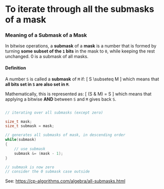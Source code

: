 # To iterate through all the submasks of a mask

### **Meaning of a Submask of a Mask**
In bitwise operations, a **submask** of a **mask** is a number that is formed by turning **some subset of the `1` bits** in the mask to `0`, while keeping the rest unchanged. 0 is a submask of all masks.

#### **Definition**
A number `S` is called a **submask** of `M` if:
\[
S \subseteq M
\]
which means that **all bits set in `S` are also set in `M`**.

Mathematically, this is represented as:
\[
(S \& M) = S
\]
which means that applying a bitwise **AND** between `S` and `M` gives back `S`.

```c

// iterating over all submasks (except zero)

size_t mask;
size_t submask = mask;

// generates all submasks of mask, in descending order
while(submask)
{
    // use submask
    submask &= (mask - 1);
}

// submask is now zero
// consider the 0 submask case outside

```

See: https://cp-algorithms.com/algebra/all-submasks.html
